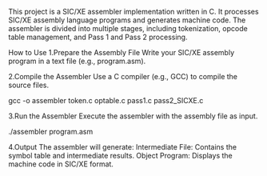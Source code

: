This project is a SIC/XE assembler implementation written in C. It processes SIC/XE assembly language programs and generates machine code. The assembler is divided into multiple stages, including tokenization, opcode table management, and Pass 1 and Pass 2 processing.

How to Use
1.Prepare the Assembly File
Write your SIC/XE assembly program in a text file (e.g., program.asm).

2.Compile the Assembler
Use a C compiler (e.g., GCC) to compile the source files.

gcc -o assembler token.c optable.c pass1.c pass2_SICXE.c

3.Run the Assembler
Execute the assembler with the assembly file as input.

./assembler program.asm

4.Output
The assembler will generate:
Intermediate File: Contains the symbol table and intermediate results.
Object Program: Displays the machine code in SIC/XE format.
